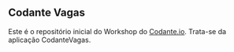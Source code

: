 ## Codante Vagas

Este é o repositório inicial do Workshop do [Codante.io](https://codante.io). Trata-se da aplicação CodanteVagas. 
